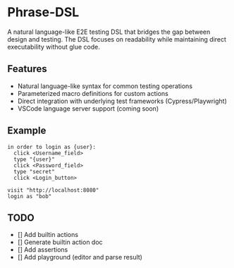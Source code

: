 # Phrase-DSL

A natural language-like E2E testing DSL that bridges the gap between design and testing. The DSL focuses on readability while maintaining direct executability without glue code.

## Features

- Natural language-like syntax for common testing operations
- Parameterized macro definitions for custom actions
- Direct integration with underlying test frameworks (Cypress/Playwright)
- VSCode language server support (coming soon)

## Example

```
in order to login as {user}:
  click <Username_field>
  type "{user}"
  click <Password_field>
  type "secret"
  click <Login_button>

visit "http://localhost:8080"
login as "bob"
```

## TODO

- [] Add builtin actions
- [] Generate builtin action doc
- [] Add assertions
- [] Add playground (editor and parse result)
